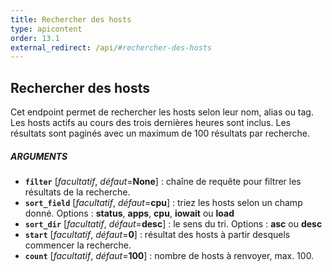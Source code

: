 ```yaml
---
title: Rechercher des hosts
type: apicontent
order: 13.1
external_redirect: /api/#rechercher-des-hosts
---
```


## Rechercher des hosts
Cet endpoint permet de rechercher les hosts selon leur nom, alias ou tag. Les hosts actifs au cours des trois dernières heures sont inclus. Les résultats sont paginés avec un maximum de 100 résultats par recherche.

##### ARGUMENTS

* **`filter`** [*facultatif*, *défaut*=**None**] :
    chaîne de requête pour filtrer les résultats de la recherche.
* **`sort_field`** [*facultatif*, *défaut*=**cpu**] :
    triez les hosts selon un champ donné.
    Options : **status**, **apps**, **cpu**, **iowait** ou **load**
* **`sort_dir`** [*facultatif*, *défaut*=**desc**] :
    le sens du tri.
    Options : **asc** ou **desc**
* **`start`** [*facultatif*, *défaut*=**0**] :
    résultat des hosts à partir desquels commencer la recherche.
* **`count`** [*facultatif*, *défaut*=**100**] :
     nombre de hosts à renvoyer, max. 100.
